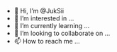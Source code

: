 - 👋 Hi, I’m @JukSii
- 👀 I’m interested in ...
- 🌱 I’m currently learning ...
- 💞️ I’m looking to collaborate on ...
- 📫 How to reach me ...

<!---
JukSii/JukSii is a ✨ special ✨ repository because its `README.md` (this file) appears on your GitHub profile.
You can click the Preview link to take a look at your changes.
--->
